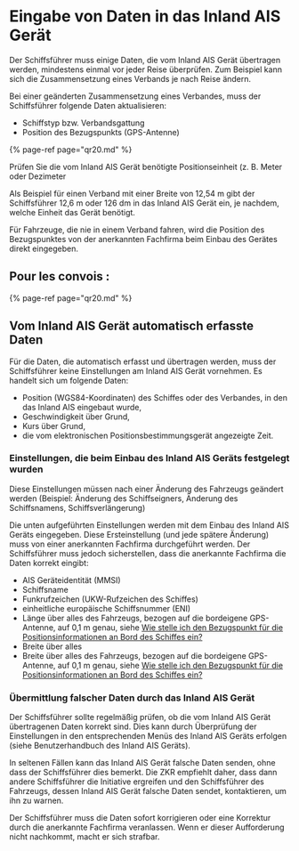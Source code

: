 # Eingabe von Daten in das Inland AIS Gerät

Der Schiffsführer muss einige Daten, die vom Inland AIS Gerät übertragen werden, mindestens einmal vor jeder Reise überprüfen. Zum Beispiel kann sich die Zusammensetzung eines Verbands je nach Reise ändern.

Bei einer geänderten Zusammensetzung eines Verbandes, muss der Schiffsführer folgende Daten aktualisieren:

* Schiffstyp bzw. Verbandsgattung
* Position des Bezugspunkts \(GPS-Antenne\)

{% page-ref page="qr20.md" %}

Prüfen Sie die vom Inland AIS Gerät benötigte Positionseinheit \(z. B. Meter oder Dezimeter

Als Beispiel für einen Verband mit einer Breite von 12,54 m gibt der Schiffsführer 12,6 m oder 126 dm in das Inland AIS Gerät ein, je nachdem, welche Einheit das Gerät benötigt.

Für Fahrzeuge, die nie in einem Verband fahren, wird die Position des Bezugspunktes von der anerkannten Fachfirma beim Einbau des Gerätes direkt eingegeben.

## Pour les convois :

{% page-ref page="qr20.md" %}

## **Vom Inland AIS Gerät automatisch erfasste Daten**

Für die Daten, die automatisch erfasst und übertragen werden, muss der Schiffsführer keine Einstellungen am Inland AIS Gerät vornehmen. Es handelt sich um folgende Daten:

* Position \(WGS84-Koordinaten\) des Schiffes oder des Verbandes, in den das Inland AIS eingebaut wurde,
* Geschwindigkeit über Grund,
* Kurs über Grund,
* die vom elektronischen Positionsbestimmungsgerät angezeigte Zeit.

### Einstellungen, die beim Einbau des Inland AIS Geräts festgelegt wurden

Diese Einstellungen müssen nach einer Änderung des Fahrzeugs geändert werden \(Beispiel: Änderung des Schiffseigners, Änderung des Schiffsnamens, Schiffsverlängerung\)

Die unten aufgeführten Einstellungen werden mit dem Einbau des Inland AIS Geräts eingegeben. Diese Ersteinstellung \(und jede spätere Änderung\) muss von einer anerkannten Fachfirma durchgeführt werden. Der Schiffsführer muss jedoch sicherstellen, dass die anerkannte Fachfirma die Daten korrekt eingibt:

* AIS Geräteidentität \(MMSI\)
* Schiffsname
* Funkrufzeichen \(UKW-Rufzeichen des Schiffes\)
* einheitliche europäische Schiffsnummer \(ENI\)
* Länge über alles des Fahrzeugs, bezogen auf die bordeigene GPS-Antenne, auf 0,1 m genau, siehe [Wie stelle ich den Bezugspunkt für die Positionsinformationen an Bord des Schiffes ein?](qr20.md)
* Breite über alles
* Breite über alles des Fahrzeugs, bezogen auf die bordeigene GPS-Antenne, auf 0,1 m genau, siehe [Wie stelle ich den Bezugspunkt für die Positionsinformationen an Bord des Schiffes ein?](qr20.md)

### Übermittlung falscher Daten durch das Inland AIS Gerät

Der Schiffsführer sollte regelmäßig prüfen, ob die vom Inland AIS Gerät übertragenen Daten korrekt sind. Dies kann durch Überprüfung der Einstellungen in den entsprechenden Menüs des Inland AIS Geräts erfolgen \(siehe Benutzerhandbuch des Inland AIS Geräts\).

In seltenen Fällen kann das Inland AIS Gerät falsche Daten senden, ohne dass der Schiffsführer dies bemerkt. Die ZKR empfiehlt daher, dass dann andere Schiffsführer die Initiative ergreifen und den Schiffsführer des Fahrzeugs, dessen Inland AIS Gerät falsche Daten sendet, kontaktieren, um ihn zu warnen.

Der Schiffsführer muss die Daten sofort korrigieren oder eine Korrektur durch die anerkannte Fachfirma veranlassen. Wenn er dieser Aufforderung nicht nachkommt, macht er sich strafbar.

